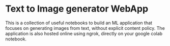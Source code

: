 # Text to Image generator WebApp
This is a collection of useful notebooks to build an ML application that focuses on generating images from text,  without explicit content policy. The application is also hosted online using ngrok, directly on your google colab notebook.  

